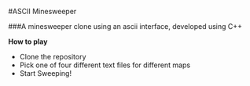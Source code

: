 #ASCII Minesweeper

###A minesweeper clone using an ascii interface, developed using C++

**How to play**
* Clone the repository
* Pick one of four different text files for different maps
* Start Sweeping!

